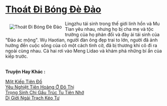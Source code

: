 <a href="https://truyentiki.com/thoat-di-bong-de-dao.30593/" title="Thoát Đi Bóng Đè Đảo"><h1>Thoát Đi Bóng Đè Đảo</h1></a><div style="display:table"><img align="right" style="float: left; padding: 10px;" src="https://truyentiki.com/a/img/str/src/30593.jpg" alt="Thoát Đi Bóng Đè Đảo">Lingzhu tái sinh trong thế giới linh hồn và Mu Tian yêu nhau, nhưng họ bị cha mẹ và tộc trưởng của họ phản đối và đày ải tái sinh của "Đảo ác mộng". Wu Haotian, người đàn ông đẹp trai to lớn, người đã ảnh hưởng đến cuộc sống của cô một cách tình cờ, đã bị thương khi cô đi ra ngoài cùng nhau. Cả hai rơi vào Meng Lidao và khám phá những bí ẩn của kiếp trước.</div><p><br><b>Truyện Hay Khác :</b></p><a href="https://truyentiki.com/mot-kiep-tien-do.30592/" alt="Một Kiếp Tiên Đồ">Một Kiếp Tiên Đồ</a><br/><a href="https://github.com/nownovels/top500/tree/master/truyenhay/33798/" alt="Yêu Nghiệt Tiên Hoàng Ở Đô Thị">Yêu Nghiệt Tiên Hoàng Ở Đô Thị</a><br/><a href="https://github.com/nownovels/truyenhay/tree/master/truyenhay/30622/README.md" alt="Trọng Sinh Chi Gấu Trúc Tu Tiên Nhớ">Trọng Sinh Chi Gấu Trúc Tu Tiên Nhớ</a><br/><a href="https://truyentiki.wordpress.com/2020/06/08/di-gioi-ngai-trach-keo-tu/" alt="Dị Giới Ngải Trạch Kéo Tư">Dị Giới Ngải Trạch Kéo Tư</a><br/>